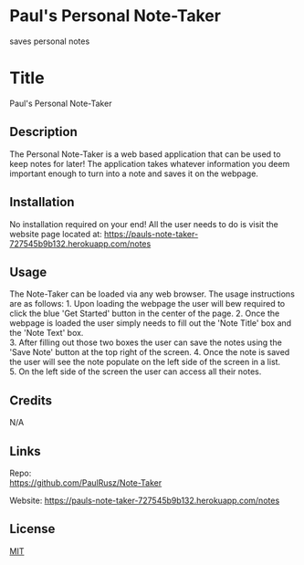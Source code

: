 # Paul's Personal Note-Taker
saves personal notes


# Title

Paul's Personal Note-Taker

## Description

The Personal Note-Taker is a web based application that can be used to keep notes for later!  The application takes whatever information you deem important enough to turn into a note and saves it on the webpage.


## Installation

No installation required on your end!  All the user needs to do is visit the website page located at:
https://pauls-note-taker-727545b9b132.herokuapp.com/notes


## Usage
The Note-Taker can be loaded via any web browser.  The usage instructions are as follows:
    1.  Upon loading the webpage the user will bew required to click the blue 'Get Started' button in the center of the page.
    2.  Once the webpage is loaded the user simply needs to fill out the 'Note Title' box and the 'Note Text' box.  
    3.  After filling out those two boxes the user can save the notes using the 'Save Note' button at the top right of the screen.
    4.  Once the note is saved the user will see the note populate on the left side of the screen in a list.  
    5.  On the left side of the screen the user can access all their notes.

## Credits

N/A

## Links
Repo:  
https://github.com/PaulRusz/Note-Taker

Website:
https://pauls-note-taker-727545b9b132.herokuapp.com/notes


## License

[MIT](https://choosealicense.com/licenses/mit/)

